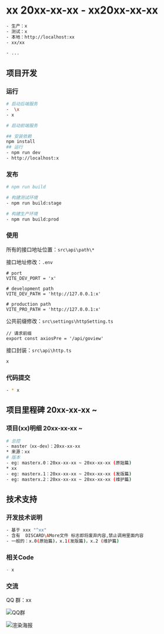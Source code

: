 <!--
 * @Descripttion: Sustainable
 * @version: 1.0.0
 * @Author: Kenny
 * @Date: 20xx-xx-xx 10:07:00
 * @LastEditors: ~
 * @LastEditTime: 2024-09-12 09:46:59
-->
# xx 20xx-xx-xx - xx20xx-xx-xx

```bash
- 生产：x
- 测试：x
- 本地：http://localhost:xx
- xx/xx

- ...
```

## 项目开发

### 运行

```bash
# 启动后端服务
-  \x
- x

# 启动前端服务

## 安装依赖
npm install
## 运行
- npm run dev
- http://localhost:x
```

### 发布

```bash
# npm run build

# 构建测试环境
- npm run build:stage

# 构建生产环境
- npm run build:prod
```

### 使用

所有的接口地址位置：`src\api\path\*`

接口地址修改：`.env`

```shell
# port
VITE_DEV_PORT = 'x'

# development path
VITE_DEV_PATH = 'http://127.0.0.1:x'

# production path
VITE_PRO_PATH = 'http://127.0.0.1:x'
```

公共前缀修改：`src\settings\httpSetting.ts`

```shell
// 请求前缀
export const axiosPre = '/api/goview'
```

接口封装：`src\api\http.ts`

```ts
x
```

### 代码提交

```bash
- * x
```

## 项目里程碑 20xx-xx-xx ~

### 项目(xx)明细 20xx-xx-xx ~

```bash
# 总控
- master（xx-dev）：20xx-xx-xx
* 来源：xx
# 版本
- eg: masterx.0：20xx-xx-xx ~ 20xx-xx-xx (原始篇)
* xx
- eg: masterx.1：20xx-xx-xx ~ 20xx-xx-xx (发版篇)
- eg: masterx.2：20xx-xx-xx ~ 20xx-xx-xx (维护篇)
```

## 技术支持

### 开发技术说明

```bash
- 基于 xxx "^xx"
- 含有  DISCARD\AMore文件 标志即将废弃内容,禁止调用里面内容
- 一般的：x.0(原始篇)，x.1(发版篇)，x.2 (维护篇)
```

### 相关Code

```js
- x
```

### 交流

QQ 群：xx

![QQ群](x.png)

![渲染海报](x.png)
